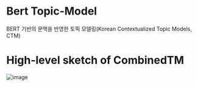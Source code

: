 # Bert Topic-Model
BERT 기반의 문맥을 반영한 토픽 모델링(Korean Contextualized Topic Models, CTM)

# High-level sketch of CombinedTM
![image](https://user-images.githubusercontent.com/73151616/154487038-aa4f1edb-4bf7-484f-a2ac-76b2aa9d2e06.jpg)
